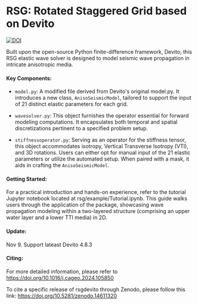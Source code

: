 # RSG: Rotated Staggered Grid based on Devito

[![DOI](https://zenodo.org/badge/703113586.svg)](https://doi.org/10.5281/zenodo.14611320)

Built upon the open-source Python finite-difference framework, Devito, this RSG elastic wave solver is designed to model seismic wave propagation in intricate anisotropic media.

#### Key Components:

* `model.py`: A modified file derived from Devito's original model.py. It introduces a new class, `AnisoSeismicModel`, tailored to support the input of 21 distinct elastic parameters for each grid.

* `wavesolver.py`: This object furnishes the operator essential for forward modeling computations. It encapsulates both temporal and spatial discretizations pertinent to a specified problem setup.

* `stiffnessoperator.py`: Serving as an operator for the stiffness tensor, this object accommodates isotropy, Vertical Transverse Isotropy (VTI), and 3D rotations. Users can either opt for manual input of the 21 elastic parameters or utilize the automated setup. When paired with a mask, it aids in crafting the `AnisoSeismicModel`.

#### Getting Started:

For a practical introduction and hands-on experience, refer to the tutorial Jupyter notebook located at rsg/example/Tutorial.ipynb. This guide walks users through the application of the package, showcasing wave propagation modeling within a two-layered structure (comprising an upper water layer and a lower TTI media) in 2D.

#### Update:
Nov 9. Support lateast Devito 4.8.3

#### Citing:
For more detailed information, please refer to https://doi.org/10.1016/j.cageo.2024.105850

To cite a specific release of rsgdevito through Zenodo, please follow this link: https://doi.org/10.5281/zenodo.14611320


